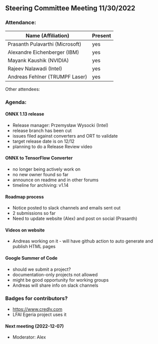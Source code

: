 ## Steering Committee Meeting 11/30/2022

### Attendance:

| Name (Affiliation)              | Present  |
| ------------------------------- | -------- |
| Prasanth Pulavarthi (Microsoft) | yes   |
| Alexandre Eichenberger (IBM)    | yes   |
| Mayank Kaushik (NVIDIA)         | yes   |
| Rajeev Nalawadi (Intel)         | yes   |
| Andreas Fehlner (TRUMPF Laser)  | yes   |

Other attendees: 

### Agenda:
  
  #### ONNX 1.13 release
  - Release manager: Przemysław Wysocki (Intel)
  - release branch has been cut
  - issues filed against converters and ORT to validate
  - target release date is on 12/12
  - planning to do a Release Review video

  #### ONNX to TensorFlow Converter
  - no longer being actively work on
  - no new owner found so far
  - announce on readme and in other forums
  - timeline for archiving: v1.14
  
  #### Roadmap process
  - Notice posted to slack channels and emails sent out
  - 2 submissions so far
  - Need to update website (Alex) and post on social (Prasanth)

  #### Videos on website
  - Andreas working on it - will have github action to auto generate and publish HTML pages
  
  #### Google Summer of Code
  - should we submit a project?
  - documentation-only projects not allowed
  - might be good opportunity for working groups
  - Andreas will share info on slack channels

  ### Badges for contributors?
  - https://www.credly.com
  - LFAI Egeria project uses it
  
  #### Next meeting (2022-12-07)
  - Moderator: Alex
